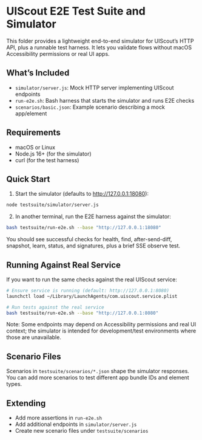 # UIScout E2E Test Suite and Simulator

This folder provides a lightweight end-to-end simulator for UIScout’s HTTP API, plus a runnable test harness. It lets you validate flows without macOS Accessibility permissions or real UI apps.

## What’s Included
- `simulator/server.js`: Mock HTTP server implementing UIScout endpoints
- `run-e2e.sh`: Bash harness that starts the simulator and runs E2E checks
- `scenarios/basic.json`: Example scenario describing a mock app/element

## Requirements
- macOS or Linux
- Node.js 16+ (for the simulator)
- curl (for the test harness)

## Quick Start

1) Start the simulator (defaults to http://127.0.0.1:18080):

```bash
node testsuite/simulator/server.js
```

2) In another terminal, run the E2E harness against the simulator:

```bash
bash testsuite/run-e2e.sh --base "http://127.0.0.1:18080"
```

You should see successful checks for health, find, after-send-diff, snapshot, learn, status, and signatures, plus a brief SSE observe test.

## Running Against Real Service

If you want to run the same checks against the real UIScout service:

```bash
# Ensure service is running (default: http://127.0.0.1:8080)
launchctl load ~/Library/LaunchAgents/com.uiscout.service.plist

# Run tests against the real service
bash testsuite/run-e2e.sh --base "http://127.0.0.1:8080"
```

Note: Some endpoints may depend on Accessibility permissions and real UI context; the simulator is intended for development/test environments where those are unavailable.

## Scenario Files

Scenarios in `testsuite/scenarios/*.json` shape the simulator responses. You can add more scenarios to test different app bundle IDs and element types.

## Extending
- Add more assertions in `run-e2e.sh`
- Add additional endpoints in `simulator/server.js`
- Create new scenario files under `testsuite/scenarios`

